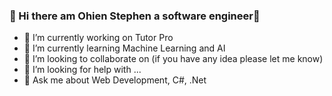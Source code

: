 ### 👋 Hi there am Ohien Stephen a software engineer👋

<!--
**ohienstephen/ohienstephen** is a ✨ _special_ ✨ repository because its `README.md` (this file) appears on your GitHub profile.

Here are some ideas to get you started:
-->

- 🔭 I’m currently working on Tutor Pro
- 🌱 I’m currently learning Machine Learning and AI
- 👯 I’m looking to collaborate on (if you have any idea please let me know)
- 🤔 I’m looking for help with ...
- 💬 Ask me about Web Development, C#, .Net
<!--
- 📫 How to reach me: ...
- 😄 Pronouns: ...
- ⚡ Fun fact: ...
-->